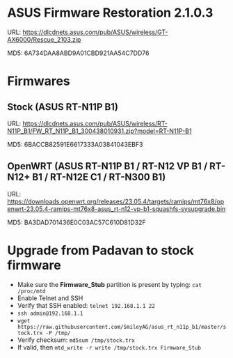 # ASUS Firmware Restoration 2.1.0.3

URL: https://dlcdnets.asus.com/pub/ASUS/wireless/GT-AX6000/Rescue_2103.zip

MD5: 6A734DAA8ABD9A01CBD921AA54C7DD76

# Firmwares

## Stock (ASUS RT-N11P B1)

URL: https://dlcdnets.asus.com/pub/ASUS/wireless/RT-N11P_B1/FW_RT_N11P_B1_300438010931.zip?model=RT-N11P-B1

MD5: 6BACCB82591E6617333A03841043EBF3

## OpenWRT (ASUS RT-N11P B1 / RT-N12 VP B1 / RT-N12+ B1 / RT-N12E C1 / RT-N300 B1)

URL: https://downloads.openwrt.org/releases/23.05.4/targets/ramips/mt76x8/openwrt-23.05.4-ramips-mt76x8-asus_rt-n12-vp-b1-squashfs-sysupgrade.bin

MD5: BA3DAD701436E0C03AC57C610D81D32F

# Upgrade from Padavan to stock firmware

- Make sure the **Firmware_Stub** partition is present by typing: `cat /proc/mtd`
- Enable Telnet and SSH
- Verify that SSH enabled: `telnet 192.168.1.1 22`
- `ssh admin@192.168.1.1`
- `wget https://raw.githubusercontent.com/SmileyAG/asus_rt_n11p_b1/master/stock.trx -P /tmp/`
- Verify checksum: `md5sum /tmp/stock.trx`
- If valid, then `mtd_write -r write /tmp/stock.trx Firmware_Stub`
